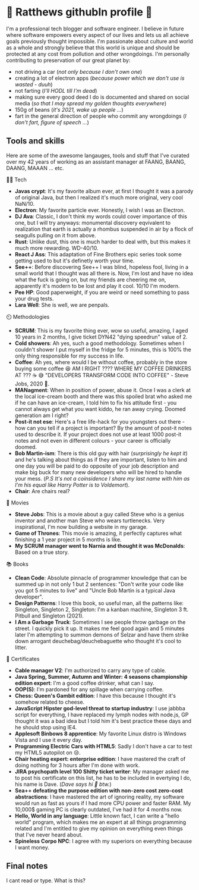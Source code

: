# 🐀 Ratthews githubIn profile 🐀
I'm a professional tech blogger and software engineer. I believe in future where software empowers every aspect of our lives and lets us all achieve goals previously thought impossible. I'm passionate about culture and world as a whole and strongly believe that this world is unique and should be protected at any cost from pollution and other wrongdoings. I'm personally contributing to preservation of our great planet by:
- not driving a car (*not only because I don't own one*)
- creating a lot of electron apps (*because power which we don't use is wasted - duuh*)
- not farting (*I'll HODL till I'm dead*)
- making sure every good deed I do is documented and shared on social media (*so that I may spread my golden thoughts everywhere*)
- 150g of beans (*it's 2021, wake up people ...*)
- fart in the general direction of people who commit any wrongdoings (*I don't fart, figure of speech ...*)

## Tools and skills
Here are some of the awesome langauges, tools and stuff that I've curated over my 42 years of working as an assistant manager at FAANG, BAANG, DAANG, MAAAN ... etc.

👨‍💻 Tech
- **Javas crypt**: It's my favorite album ever, at first I thought it was a parody of original Java, but then I realized it's much more original, very cool NaN/10.
- **Electron**: My favorite particle ever. Honestly, I wish I was an Electron.
- **DJ Ava**: Classic, I don't think my words could cover importance of this one, but I will try anyways: monumental discovery eqvivalent to realization that earth is actually a rhombus suspended in air by a flock of seagulls pulling on it from above.
- **Rust**: Unlike dust, this one is much harder to deal with, but this makes it much more rewarding. WD-40/10.
- **React J Ass**: This adaptation of Fine Brothers epic series took some getting used to but it's definetly worth your time.
- **See++**: Before discovering See++ I was blind, hopeless fool, living in a small world that I thought was all there is. Now, I'm lost and have no idea what the fuck is going on, but my friends are cheering me on, apparently it's modern to be lost and play it cool. 10/10 I'm modern.
- **Pee HP**: Good paperweight, if you are weird or need something to pass your drug tests.
- **Lara Well**: She is well, we are penpals.

⏲️ Methodologies
- **SCRUM**: This is my favorite thing ever, wow so useful, amazing, I aged 10 years in 2 months, I give ticket DYN42 "dying speedrun" value of 2.
- **Cold showers**: Ah yes, such a good methodology. Sometimes when I couldn't shower I put myself in the fridge for 5 minutes, this is 100% the only thing responsible for my success in life.
- **Coffee**: Ah yes, where would I be without coffee, probably in the store buying some coffee 😆 AM I RIGHT ???? WHERE MY COFFEE DRINKERS AT ??? ☕ 😅 "DEVELOPERS TRANSFORM CODE INTO COFFEE" - Steve Jobs, 2020 🤔.
- **MANagment**: When in position of power, abuse it. Once I was a clerk at the local ice-cream booth and there was this spoiled brat who asked me if he can have an ice-cream, I told him to fix his attitude first - you cannot always get what you want kiddo, he ran away crying. Doomed generation am I right?
- **Post-it not ese**: Here's a free life-hack for you youngsters out there - how can you tell if a project is important? By the amount of post-it notes used to describe it. If your project does not use at least 1000 post-it notes and not even in different colours - your career is officially doomed.
- **Bob Martin-ism**: There is this old guy with hair (*surprisingly he kept it*) and he's talking about things as if they are important, listen to him and one day you will be paid to do opposite of your job description and make big buck for many new developers who will be hired to handle your mess. (*P.S It's not a coinsidence I share my last name with him as I'm his equal like Harry Potter is to Voldemort*).
- **Chair**: Are chairs real?

🍿 Movies
- **Steve Jobs**: This is a movie about a guy called Steve who is a genius inventor and another man Steve who wears turtlenecks. Very inspirational, I'm now building a website in my garage.
- **Game of Thrones**: This movie is amazing, it perfectly captures what finishing a 1 year project in 5 months is like.
- **My SCRUM manager went to Narnia and thought it was McDonalds**: Based on a true story.

📚 Books
- **Clean Code**: Absolute pinnacle of programmer knowledge that can be summed up in not only 1 but 2 sentences: "Don't write your code like you got 5 minutes to live" and "Uncle Bob Martin is a typical Java developer".
- **Design Patterns**: I love this book, so useful man, all the patterns like: Singleton, Singleton 2, Singleton: I'm a kanban machine, Singleton 3 ft. Pitbull and Singleton (2021). 
- **I Am a Garbage Truck**: Sometimes I see people throw garbage on the street. I quickly pick it up. It makes me feel good again and 5 minutes later I'm attempting to summon demons of Selzar and have them strike down arrogant deuchebag/deuchebaguette who thought it's cool to litter.

🥇 Certificates
- **Cable manager V2**: I'm authorized to carry any type of cable.
- **Java Spring, Summer, Autumn and Winter: 4 seasons championship edition expert**: I'm a good coffee drinker, what can I say.
- **OOP(S)**: I'm pardoned for any spillage when carrying coffee.
- **Chess: Queen's Gambit edition**: I have this because I thought it's somehow related to cheese.
- **JavaScript Hipster god-level threat to startup industry**: I use jabbba script for everything, I have replaced my lymph nodes with node.js, GP thought it was a bad idea but I told him it's best practice these days and he should stop using IE4.
- **Applesoft Binbows 8 apprentice**: My favorite Linux distro is Windows Vista and I use it every day.
- **Programming Electric Cars with HTML5**: Sadly I don't have a car to test my HTML5 autopilot on 😢.
- **Chair heating expert: enterprise edition**: I have mastered the craft of doing nothing for 3 hours after I'm done with work.
- **JIRA psychopath level 100 Shitty ticket writer**: My manager asked me to post his certificate on this list, he has to be included in evertying I do, his name is Dave. (*Dave says hi 👋 btw.*)
- **Sea++ defeating the purpose edition with non-zero cost zero-cost abstractions**: I have mastered the art of ignoring reality, my software would run as fast as yours if I had more CPU power and faster RAM. My 10,000$ gaming PC is clearly outdated, I've had it for 4 months now.
- **Hello, World in any language**: Little known fact, I can write a "hello world" program, which makes me an expert at all things programming related and I'm entitled to give my opinion on everything even things that I've never heard about.
- **Spineless Corpo NPC**: I agree with my superiors on everything because I want money.

## Final notes
I cant read or type. What is this?
